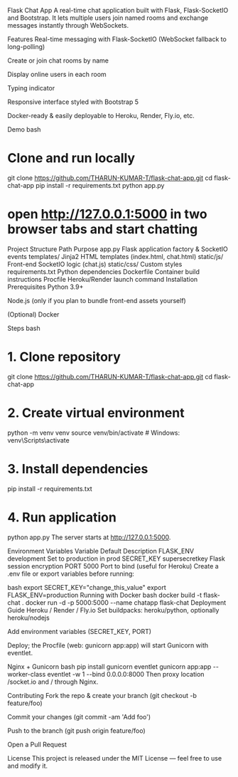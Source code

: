 Flask Chat App
A real-time chat application built with Flask, Flask-SocketIO and Bootstrap.
It lets multiple users join named rooms and exchange messages instantly through WebSockets.

Features
Real-time messaging with Flask-SocketIO (WebSocket fallback to long-polling)

Create or join chat rooms by name

Display online users in each room

Typing indicator

Responsive interface styled with Bootstrap 5

Docker-ready & easily deployable to Heroku, Render, Fly.io, etc.

Demo
bash
# Clone and run locally
git clone https://github.com/THARUN-KUMAR-T/flask-chat-app.git
cd flask-chat-app
pip install -r requirements.txt
python app.py
# open http://127.0.0.1:5000 in two browser tabs and start chatting
Project Structure
Path	Purpose
app.py	Flask application factory & SocketIO events
templates/	Jinja2 HTML templates (index.html, chat.html)
static/js/	Front-end SocketIO logic (chat.js)
static/css/	Custom styles
requirements.txt	Python dependencies
Dockerfile	Container build instructions
Procfile	Heroku/Render launch command
Installation
Prerequisites
Python 3.9+

Node.js (only if you plan to bundle front-end assets yourself)

(Optional) Docker

Steps
bash
# 1. Clone repository
git clone https://github.com/THARUN-KUMAR-T/flask-chat-app.git
cd flask-chat-app

# 2. Create virtual environment
python -m venv venv
source venv/bin/activate  # Windows: venv\Scripts\activate

# 3. Install dependencies
pip install -r requirements.txt

# 4. Run application
python app.py
The server starts at http://127.0.0.1:5000.

Environment Variables
Variable	Default	Description
FLASK_ENV	development	Set to production in prod
SECRET_KEY	supersecretkey	Flask session encryption
PORT	5000	Port to bind (useful for Heroku)
Create a .env file or export variables before running:

bash
export SECRET_KEY="change_this_value"
export FLASK_ENV=production
Running with Docker
bash
docker build -t flask-chat .
docker run -d -p 5000:5000 --name chatapp flask-chat
Deployment Guide
Heroku / Render / Fly.io
Set buildpacks: heroku/python, optionally heroku/nodejs

Add environment variables (SECRET_KEY, PORT)

Deploy; the Procfile (web: gunicorn app:app) will start Gunicorn with eventlet.

Nginx + Gunicorn
bash
pip install gunicorn eventlet
gunicorn app:app --worker-class eventlet -w 1 --bind 0.0.0.0:8000
Then proxy location /socket.io and / through Nginx.

Contributing
Fork the repo & create your branch (git checkout -b feature/foo)

Commit your changes (git commit -am 'Add foo')

Push to the branch (git push origin feature/foo)

Open a Pull Request

License
This project is released under the MIT License — feel free to use and modify it.
